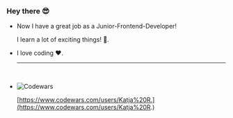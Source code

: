 ### Hey there :sunglasses:

- Now I have a great job as a Junior-Frontend-Developer!

  I learn a lot of exciting things! :muscle:.

- I love coding ♥️.

  ---

</br>


- ![Codewars ](https://www.codewars.com/users/Katja%20R./badges/small) 
    
    [https://www.codewars.com/users/Katja%20R.](https://www.codewars.com/users/Katja%20R.)





<!--
**katja-roehlig/katja-roehlig** is a ✨ _special_ ✨ repository because its `README.md` (this file) appears on your GitHub profile.

Here are some ideas to get you started:

- 🔭 I’m currently working on ...
- 🌱 I’m currently learning ...
- 👯 I’m looking to collaborate on ...
- 🤔 I’m looking for help with ...
- 💬 Ask me about ...
- 📫 How to reach me: ...
- 😄 Pronouns: ...
- ⚡ Fun fact: ...
-->
